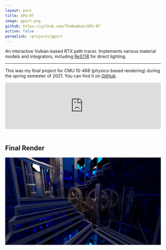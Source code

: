 ```yaml
---
layout: post
title: GPU-RT
image: gpurt.png
github: https://github.com/TheNumbat/GPU-RT
active: false
permalink: /projects/gpurt
---
```


An interactive Vulkan-based RTX path tracer. Implements various material models and integrators, including [ReSTIR](https://research.nvidia.com/sites/default/files/pubs/2020-07_Spatiotemporal-reservoir-resampling/ReSTIR.pdf) for direct lighting.

<!--end_excerpt-->

---

This was my final project for CMU 15-468 (physics-based rendering) during the spring semester of 2021. You can find it on [GitHub](https://github.com/TheNumbat/GPU-RT). 

<div class="videocontainer">
<embed src="https://drive.google.com/viewerng/viewer?embedded=true&url=https://thenumbat.github.io/assets/projects/gpurt-report.pdf" width="100%" class="video">
</div>
<br/>

## Final Render

![render](/assets/projects/gpurt.png)
